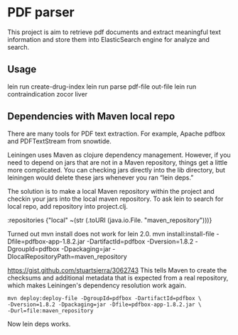 # PDF parser

This project is aim to retrieve pdf documents and extract meaningful text information and store them into ElasticSearch engine for analyze and search.

## Usage
  lein run create-drug-index
  lein run parse pdf-file out-file
  lein run contraindication zocor liver


## Dependencies with Maven local repo

There are many tools for PDF text extraction. For example, Apache pdfbox and PDFTextStream from snowtide.

Leiningen uses Maven as clojure dependency management. However, if you need to depend on jars that are not in a Maven repository, things get a little more complicated. You can checking jars directly into the lib directory, but leiningen would delete these jars whenever you ran “lein deps.”

The solution is to make a local Maven repository within the project and checkin your jars into the local maven repository. To ask lein to search for local repo, add repository into project.clj.

  :repositories {"local" ~(str (.toURI (java.io.File. "maven_repository")))}

  Turned out mvn install does not work for lein 2.0.
    mvn install:install-file -Dfile=pdfbox-app-1.8.2.jar -DartifactId=pdfbox -Dversion=1.8.2 -DgroupId=pdfbox -Dpackaging=jar -DlocalRepositoryPath=maven_repository

  https://gist.github.com/stuartsierra/3062743
  This tells Maven to create the checksums and additional metadata that is expected from a real repository, which makes Leiningen's dependency resolution work again.
  
    mvn deploy:deploy-file -DgroupId=pdfbox -DartifactId=pdfbox \
    -Dversion=1.8.2 -Dpackaging=jar -Dfile=pdfbox-app-1.8.2.jar \
    -Durl=file:maven_repository

  Now lein deps works.